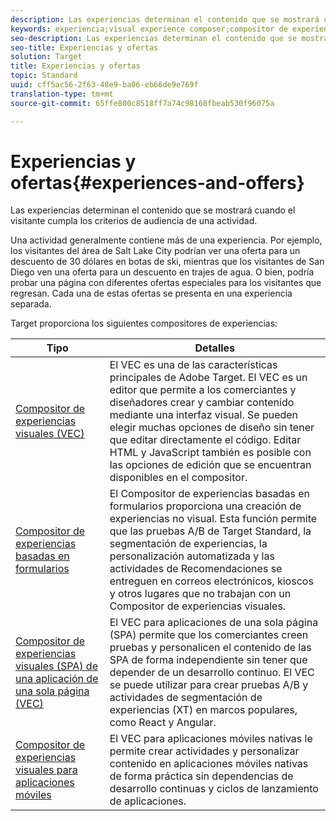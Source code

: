 ```yaml
---
description: Las experiencias determinan el contenido que se mostrará cuando el visitante cumpla los criterios de audiencia de una actividad.
keywords: experiencia;visual experience composer;compositor de experiencias visuales;enhanced experience composer;compositor de experiencias mejorado;compositor de experiencias basadas en formularios;compositor de formularios;compositor visual;compositor de experiencias;contenido mixto;iframe;eliminación de iframes;eliminar iframe;opciones de x-frame;opciones de x frame;origen cruzado;problemas de origen cruzado;flujo de trabajo de autenticación;lista negra de ip;lista blanca de ip
seo-description: Las experiencias determinan el contenido que se mostrará cuando el visitante cumpla los criterios de audiencia de una actividad.
seo-title: Experiencias y ofertas
solution: Target
title: Experiencias y ofertas
topic: Standard
uuid: cff5ac56-2f63-48e9-ba06-eb66de9e769f
translation-type: tm+mt
source-git-commit: 65ffe800c8518ff7a74c98168fbeab530f96075a

---
```



# Experiencias y ofertas{#experiences-and-offers}

Las experiencias determinan el contenido que se mostrará cuando el visitante cumpla los criterios de audiencia de una actividad.

Una actividad generalmente contiene más de una experiencia. Por ejemplo, los visitantes del área de Salt Lake City podrían ver una oferta para un descuento de 30 dólares en botas de ski, mientras que los visitantes de San Diego ven una oferta para un descuento en trajes de agua. O bien, podría probar una página con diferentes ofertas especiales para los visitantes que regresan. Cada una de estas ofertas se presenta en una experiencia separada.

Target proporciona los siguientes compositores de experiencias:

| Tipo | Detalles |
| --- | --- |
| [Compositor de experiencias visuales (VEC)](../c-experiences/c-visual-experience-composer/visual-experience-composer.md#concept_CF63320EB8924B2F9BDA3C72256DCE50) | El VEC es una de las características principales de Adobe Target. El VEC es un editor que permite a los comerciantes y diseñadores crear y cambiar contenido mediante una interfaz visual. Se pueden elegir muchas opciones de diseño sin tener que editar directamente el código. Editar HTML y JavaScript también es posible con las opciones de edición que se encuentran disponibles en el compositor. |
| [Compositor de experiencias basadas en formularios](../c-experiences/form-experience-composer.md#task_FAC842A6535045B68B4C1AD3E657E56E) | El Compositor de experiencias basadas en formularios proporciona una creación de experiencias no visual. Esta función permite que las pruebas A/B de Target Standard, la segmentación de experiencias, la personalización automatizada y las actividades de Recomendaciones se entreguen en correos electrónicos, kioscos y otros lugares que no trabajan con un Compositor de experiencias visuales. |
| [Compositor de experiencias visuales (SPA) de una aplicación de una sola página (VEC)](/help/c-experiences/spa-visual-experience-composer.md) | El VEC para aplicaciones de una sola página (SPA) permite que los comerciantes creen pruebas y personalicen el contenido de las SPA de forma independiente sin tener que depender de un desarrollo continuo. El VEC se puede utilizar para crear pruebas A/B y actividades de segmentación de experiencias (XT) en marcos populares, como React y Angular. |
| [Compositor de experiencias visuales para aplicaciones móviles](/help/c-target-mobile-app/c-mobile-visual-experience-composer/mobile-visual-experience-composer.md) | El VEC para aplicaciones móviles nativas le permite crear actividades y personalizar contenido en aplicaciones móviles nativas de forma práctica sin dependencias de desarrollo continuas y ciclos de lanzamiento de aplicaciones. |


